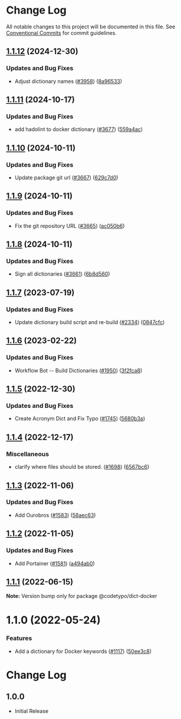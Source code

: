 # Change Log

All notable changes to this project will be documented in this file.
See [Conventional Commits](https://conventionalcommits.org) for commit guidelines.

## [1.1.12](https://github.com/khulnasofto-dicts/compare/@codetypo/dict-docker@1.1.11...@codetypo/dict-docker@1.1.12) (2024-12-30)


### Updates and Bug Fixes

* Adjust dictionary names ([#3958](https://github.com/khulnasofto-dicts/issues/3958)) ([8a96533](https://github.com/khulnasokhulnasoftcommit/8a96533bec21280103740868b81559437c413501))

## [1.1.11](https://github.com/khulnasofto-dicts/compare/@codetypo/dict-docker@1.1.10...@codetypo/dict-docker@1.1.11) (2024-10-17)


### Updates and Bug Fixes

* add hadolint to docker dictionary ([#3677](https://github.com/khulnasofto-dicts/issues/3677)) ([559a4ac](https://github.com/khulnasokhulnasoftcommit/559a4ac63080631aa8c66da6a6a0df31e6ce61d3))

## [1.1.10](https://github.com/khulnasofto-dicts/compare/@codetypo/dict-docker@1.1.9...@codetypo/dict-docker@1.1.10) (2024-10-11)


### Updates and Bug Fixes

* Update package git url ([#3667](https://github.com/khulnasofto-dicts/issues/3667)) ([629c7d0](https://github.com/khulnasokhulnasoftcommit/629c7d0a5e1bacad1d3874b1f8372edc3494ef97))

## [1.1.9](https://github.com/khulnasofto-dicts/compare/@codetypo/dict-docker@1.1.8...@codetypo/dict-docker@1.1.9) (2024-10-11)


### Updates and Bug Fixes

* Fix the git repository URL ([#3665](https://github.com/khulnasofto-dicts/issues/3665)) ([ac050b6](https://github.com/khulnasokhulnasoftcommit/ac050b697d57820109995e92fac5ccc32ced1723))

## [1.1.8](https://github.com/khulnasofto-dicts/compare/@codetypo/dict-docker@1.1.7...@codetypo/dict-docker@1.1.8) (2024-10-11)


### Updates and Bug Fixes

* Sign all dictionaries ([#3661](https://github.com/khulnasofto-dicts/issues/3661)) ([6b8d560](https://github.com/khulnasokhulnasoftcommit/6b8d560cf51a593458ce42bca415859f872cfc97))

## [1.1.7](https://github.com/khulnasofto-dicts/compare/@codetypo/dict-docker@1.1.6...@codetypo/dict-docker@1.1.7) (2023-07-19)


### Updates and Bug Fixes

* Update dictionary build script and re-build ([#2334](https://github.com/khulnasofto-dicts/issues/2334)) ([0847cfc](https://github.com/khulnasokhulnasoftcommit/0847cfc9623018940e7761e08eeba0ec7c0a320e))

## [1.1.6](https://github.com/khulnasofto-dicts/compare/@codetypo/dict-docker@1.1.5...@codetypo/dict-docker@1.1.6) (2023-02-22)


### Updates and Bug Fixes

* Workflow Bot -- Build Dictionaries ([#1950](https://github.com/khulnasofto-dicts/issues/1950)) ([3f2fca8](https://github.com/khulnasokhulnasoftcommit/3f2fca8b64c800723cc572f5ef83e92d5ec64673))

## [1.1.5](https://github.com/khulnasofto-dicts/compare/@codetypo/dict-docker@1.1.4...@codetypo/dict-docker@1.1.5) (2022-12-30)


### Updates and Bug Fixes

* Create Acronym Dict and Fix Typo ([#1745](https://github.com/khulnasofto-dicts/issues/1745)) ([5680b3a](https://github.com/khulnasokhulnasoftcommit/5680b3a64b43fab66e38c11885eb49c3daadaaed))

## [1.1.4](https://github.com/khulnasofto-dicts/compare/@codetypo/dict-docker@1.1.3...@codetypo/dict-docker@1.1.4) (2022-12-17)


### Miscellaneous

* clarify where files should be stored. ([#1698](https://github.com/khulnasofto-dicts/issues/1698)) ([6567bc6](https://github.com/khulnasokhulnasoftcommit/6567bc62130404cb32945bdcc3bf07316c839396))

## [1.1.3](https://github.com/khulnasofto-dicts/compare/@codetypo/dict-docker@1.1.2...@codetypo/dict-docker@1.1.3) (2022-11-06)


### Updates and Bug Fixes

* Add Ourobros ([#1583](https://github.com/khulnasofto-dicts/issues/1583)) ([58aec63](https://github.com/khulnasokhulnasoftcommit/58aec63b01858980960c02f13908048b3ac77c0a))

## [1.1.2](https://github.com/khulnasofto-dicts/compare/@codetypo/dict-docker@1.1.1...@codetypo/dict-docker@1.1.2) (2022-11-05)


### Updates and Bug Fixes

* Add Portainer ([#1581](https://github.com/khulnasofto-dicts/issues/1581)) ([a494ab0](https://github.com/khulnasokhulnasoftcommit/a494ab0c46a845099bf18fcb2a85450d5c359241))

## [1.1.1](https://github.com/khulnasofto-dicts/compare/@codetypo/dict-docker@1.1.0...@codetypo/dict-docker@1.1.1) (2022-06-15)

**Note:** Version bump only for package @codetypo/dict-docker





# 1.1.0 (2022-05-24)


### Features

* Add a dictionary for Docker keywords ([#1117](https://github.com/khulnasofto-dicts/issues/1117)) ([50ee3c8](https://github.com/khulnasokhulnasoftcommit/50ee3c84f61d1da5622cdd305af4a8b67383bfd3))





# Change Log

## 1.0.0

- Initial Release
